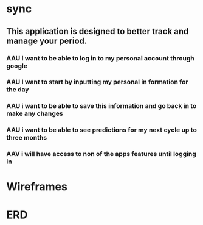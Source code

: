 # sync 
## This application is designed to better track and manage your period.

### AAU I want to be able to log in to my personal account through google
### AAU I want to start by inputting my personal in formation for the day
### AAU i want to be able to save this information and go back in to make any changes
### AAU i want to be able to see predictions for my next cycle up to three months
### AAV i will have access to non of the apps features until logging in

# Wireframes 


# ERD